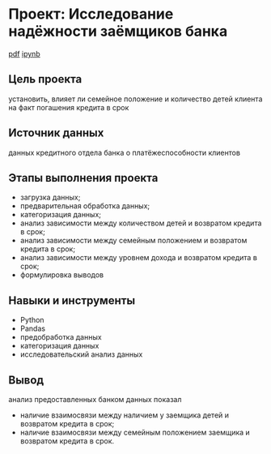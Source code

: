 # Проект: Исследование надёжности заёмщиков банка
[pdf](https://github.com/VeraNovich/Yandex.Praktikum_DA_projects/blob/main/02_Исследование%20надежности%20заемщиков/02_project.pdf) [ipynb](https://github.com/VeraNovich/Yandex.Praktikum_DA_projects/blob/main/02_Исследование%20надежности%20заемщиков/02_project.ipynb)

## Цель проекта
установить, влияет ли семейное положение и количество детей клиента на факт погашения кредита в срок

## Источник данных
данных кредитного отдела банка о платёжеспособности клиентов

## Этапы выполнения проекта
* загрузка данных; 
* предварительная обработка данных; 
* категоризация данных; 
* анализ зависимости между количеством детей и возвратом кредита в срок; 
* анализ зависимости между семейным положением и возвратом кредита в срок;
* анализ зависимости между уровнем дохода и возвратом кредита в срок;
* формулировка выводов

## Навыки и инструменты
* Python
* Pandas
* предобработка данных
* категоризация данных
* исследовательский анализ данных

## Вывод
анализ предоставленных банком данных показал
* наличие взаимосвязи между наличием у заемщика детей и возвратом кредита в срок;
* наличие взаимосвязи между семейным положением заемщика  и возвратом кредита в срок.
